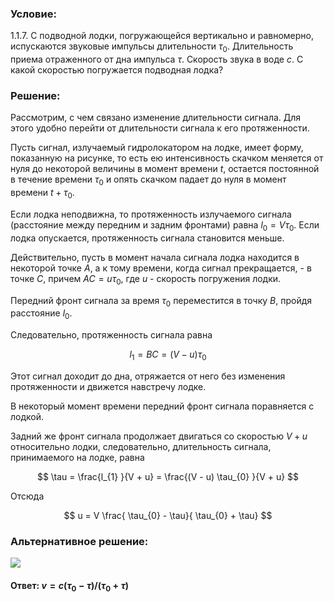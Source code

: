 ###  Условие:

$1.1.7.$ С подводной лодки, погружающейся вертикально и равномерно, испускаются звуковые импульсы длительности $\tau_{0}$. Длительность приема отраженного от дна импульса $\tau$. Скорость звука в воде $c$. С какой скоростью погружается подводная лодка?

###  Решение:

Рассмотрим, с чем связано изменение длительности сигнала. Для этого удобно перейти от длительности сигнала к его протяженности.

Пусть сигнал, излучаемый гидролокатором на лодке, имеет форму, показанную на рисунке, то есть ею интенсивность скачком меняется от нуля до некоторой величины в момент времени $t$, остается постоянной в течение времени $\tau_{0}$ и опять скачком падает до нуля в момент времени $t + \tau_{0}$.

Если лодка неподвижна, то протяженность излучаемого сигнала (расстояние между передним и задним фронтами) равна $l_{0} = V \tau_{0}$. Если лодка опускается, протяженность сигнала становится меньше.

Действительно, пусть в момент начала сигнала лодка находится в некоторой точке $А$, а к тому времени, когда сигнал прекращается, - в точке $С$, причем $AC = u \tau_{0}$, где $u$ - скорость погружения лодки.

Передний фронт сигнала за время $\tau_{0}$ переместится в точку $В$, пройдя расстояние $l_{0}$.

Следовательно, протяженность сигнала равна

$$
l_{1} = BC = ( V - u ) \tau_{0}
$$

Этот сигнал доходит до дна, отряжается от него без изменения протяженности и движется навстречу лодке.

В некоторый момент времени передний фронт сигнала поравняется с лодкой.

Задний же фронт сигнала продолжает двигаться со скоростью $V + u$ относительно лодки, следовательно, длительность сигнала, принимаемого на лодке, равна

$$
\tau = \frac{l_{1} }{V + u} = \frac{(V - u) \tau_{0} }{V + u}
$$

Отсюда

$$
u = V \frac{ \tau_{0} - \tau}{ \tau_{0} + \tau}
$$

###  Альтернативное решение:

![](https://www.youtube.com/embed/IYqfho5MFLw)

####  Ответ: $v = c(\tau_{0} − \tau )/(\tau_{0} + \tau )$